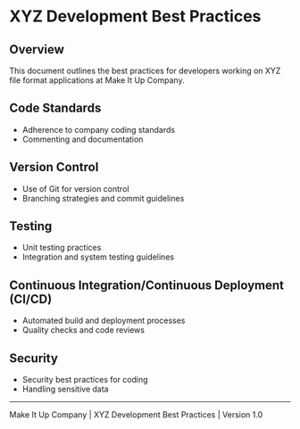 
# XYZ Development Best Practices

## Overview
This document outlines the best practices for developers working on XYZ file format applications at Make It Up Company.

## Code Standards
- Adherence to company coding standards
- Commenting and documentation

## Version Control
- Use of Git for version control
- Branching strategies and commit guidelines

## Testing
- Unit testing practices
- Integration and system testing guidelines

## Continuous Integration/Continuous Deployment (CI/CD)
- Automated build and deployment processes
- Quality checks and code reviews

## Security
- Security best practices for coding
- Handling sensitive data

---
Make It Up Company | XYZ Development Best Practices | Version 1.0

